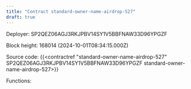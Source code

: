 ```yaml
---
title: "Contract standard-owner-name-airdrop-527"
draft: true
---
```

Deployer: SP2QEZ06AGJ3RKJPBV14SY1V5BBFNAW33D96YPGZF


 



Block height: 168014 (2024-10-01T08:34:15.000Z)

Source code: {{<contractref "standard-owner-name-airdrop-527" SP2QEZ06AGJ3RKJPBV14SY1V5BBFNAW33D96YPGZF standard-owner-name-airdrop-527>}}

Functions:


